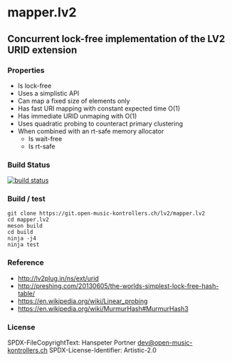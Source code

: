 <!--
  -- (SPDX-FileCopyrightText: Hanspeter Portner <dev@open-music-kontrollers.ch>
  -- (SPDX-License-Identifier: CC0-1.0
  -->
# mapper.lv2

## Concurrent lock-free implementation of the LV2 URID extension

### Properties

* Is lock-free
* Uses a simplistic API
* Can map a fixed size of elements only
* Has fast URI mapping with constant expected time O(1)
* Has immediate URID unmaping with O(1)
* Uses quadratic probing to counteract primary clustering
* When combined with an rt-safe memory allocator
	* Is wait-free
	* Is rt-safe

### Build Status

[![build status](https://gitlab.com/OpenMusicKontrollers/mapper.lv2/badges/master/build.svg)](https://gitlab.com/OpenMusicKontrollers/mapper.lv2/commits/master)

### Build / test

	git clone https://git.open-music-kontrollers.ch/lv2/mapper.lv2
	cd mapper.lv2
	meson build
	cd build
	ninja -j4
	ninja test

### Reference

* <http://lv2plug.in/ns/ext/urid>
* <http://preshing.com/20130605/the-worlds-simplest-lock-free-hash-table/>
* <https://en.wikipedia.org/wiki/Linear_probing>
* <https://en.wikipedia.org/wiki/MurmurHash#MurmurHash3>

### License

SPDX-FileCopyrightText: Hanspeter Portner <dev@open-music-kontrollers.ch>
SPDX-License-Identifier: Artistic-2.0
